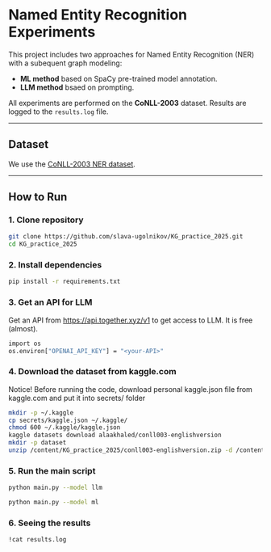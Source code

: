 # Named Entity Recognition Experiments

This project includes two approaches for Named Entity Recognition (NER) with a subequent graph modeling:

* **ML method** based on SpaCy pre-trained model annotation.
* **LLM method** bsaed on prompting.

All experiments are performed on the **CoNLL-2003** dataset. Results are logged to the `results.log` file.

---

## Dataset

We use the [CoNLL-2003 NER dataset](https://www.kaggle.com/datasets/alaakhaled/conll003-englishversion/data).

---

## How to Run

### 1. Clone repository

```bash
git clone https://github.com/slava-ugolnikov/KG_practice_2025.git
cd KG_practice_2025
```

### 2. Install dependencies

```bash
pip install -r requirements.txt
```

### 3. Get an API for LLM

Get an API from https://api.together.xyz/v1 to get access to LLM. It is free (almost).

```bash
import os
os.environ["OPENAI_API_KEY"] = "<your-API>"
```

### 4. Download the dataset from kaggle.com
Notice! Before running the code, download personal kaggle.json file from kaggle.com and put it into secrets/ folder

```bash
mkdir -p ~/.kaggle
cp secrets/kaggle.json ~/.kaggle/
chmod 600 ~/.kaggle/kaggle.json
kaggle datasets download alaakhaled/conll003-englishversion
mkdir -p dataset
unzip /content/KG_practice_2025/conll003-englishversion.zip -d /content/KG_practice_2025/dataset
```

### 5. Run the main script

```bash
python main.py --model llm
```
```bash
python main.py --model ml
```

### 6. Seeing the results

```bash
!cat results.log
```
